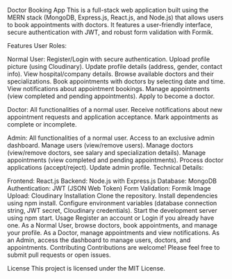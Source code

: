 Doctor Booking App
This is a full-stack web application built using the MERN stack (MongoDB, Express.js, React.js, and Node.js) that allows users to book appointments with doctors. It features a user-friendly interface, secure authentication with JWT, and robust form validation with Formik.   

Features
User Roles:

Normal User:
Register/Login with secure authentication.
Upload profile picture (using Cloudinary).
Update profile details (address, gender, contact info).
View hospital/company details.
Browse available doctors and their specializations.
Book appointments with doctors by selecting date and time.
View notifications about appointment bookings.
Manage appointments (view completed and pending appointments).
Apply to become a doctor.


Doctor:
All functionalities of a normal user.
Receive notifications about new appointment requests and application acceptance.
Mark appointments as complete or incomplete.


Admin:
All functionalities of a normal user.
Access to an exclusive admin dashboard.
Manage users (view/remove users).
Manage doctors (view/remove doctors, see salary and specialization details).
Manage appointments (view completed and pending appointments).
Process doctor applications (accept/reject).
Update admin profile.
Technical Details:

Frontend: React.js
Backend: Node.js with Express.js
Database: MongoDB
Authentication: JWT (JSON Web Token)
Form Validation: Formik
Image Upload: Cloudinary
Installation
Clone the repository.
Install dependencies using npm install.
Configure environment variables (database connection string, JWT secret, Cloudinary credentials).
Start the development server using npm start.
Usage
Register an account or Login if you already have one.
As a Normal User, browse doctors, book appointments, and manage your profile.
As a Doctor, manage appointments and view notifications.
As an Admin, access the dashboard to manage users, doctors, and appointments.
Contributing
Contributions are welcome! Please feel free to submit pull requests or open issues.

License
This project is licensed under the MIT License.
